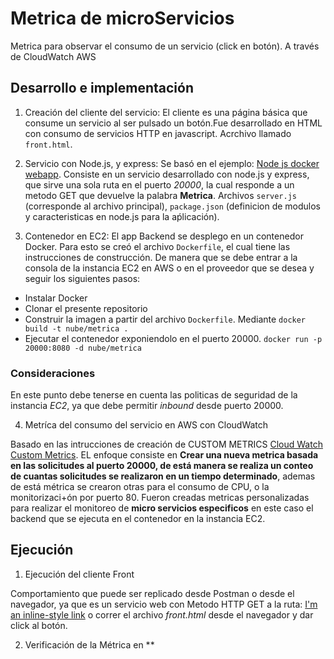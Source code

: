 # Metrica de microServicios
Metrica para observar el consumo de un servicio (click en botón). A través de CloudWatch AWS

## Desarrollo e implementación

1. Creación del cliente del servicio: El cliente es una página básica que consume un servicio al ser pulsado un botón.Fue desarrollado en HTML con consumo de servicios HTTP en javascript. Acrchivo llamado `front.html`.
 
2. Servicio con Node.js, y express: Se basó en el ejemplo: [Node js docker webapp](https://nodejs.org/en/docs/guides/nodejs-docker-webapp/). Consiste en un servicio desarrollado con node.js y express, que sirve una sola ruta en el puerto *20000*, la cual responde a  un metodo GET que devuelve la palabra **Metrica**. Archivos `server.js` (corresponde al archivo principal), `package.json` (definicion de modulos y caracteristicas en node.js para la aṕlicación).

3. Contenedor en EC2: El app Backend se desplego en un contenedor Docker. Para esto se creó el archivo `Dockerfile`, el cual tiene las instrucciones de construcción. De manera que se debe entrar a la consola de la instancia EC2 en AWS o en el proveedor que se desea y seguir los siguientes pasos:

* Instalar Docker
* Clonar el presente repositorio
* Construir la imagen a partir del archivo `Dockerfile`. Mediante `docker build -t nube/metrica .`
* Ejecutar el contenedor exponiendolo en el puerto 20000. `docker run -p 20000:8080 -d nube/metrica`

### Consideraciones
En este punto debe tenerse en cuenta las politicas de seguridad de la instancia _EC2_, ya que debe permitir _inbound_ desde puerto 20000.

4. Metríca del consumo del servicio en AWS con CloudWatch

Basado en las intrucciones de creación de CUSTOM METRICS [Cloud Watch Custom Metrics](https://aws.amazon.com/premiumsupport/knowledge-center/cloudwatch-custom-metrics). EL enfoque consiste en **Crear una nueva metrica basada en las solicitudes al puerto 20000, de está manera se realiza un conteo de cuantas solicitudes se realizaron en un tiempo determinado**, ademas de está métrica se crearon otras para el consumo de CPU, o la monitorizaci+ón por puerto 80. Fueron creadas metricas personalizadas para realizar el monitoreo de **micro servicios especificos** en este caso el backend que se ejecuta en el contenedor en la instancia EC2.


## Ejecución

1. Ejecución del cliente Front

 Comportamiento que puede ser replicado desde Postman o desde el navegador, ya que es un servicio web con Metodo HTTP GET a la ruta: [I'm an inline-style link](http://18.224.108.208:20000/)  o correr el archivo _front.html_ desde el navegador y dar click al botón. 

2. Verificación de la Métrica en **


